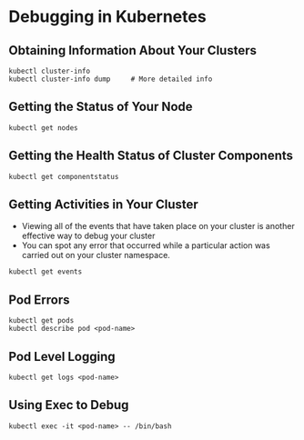 # Debugging in Kubernetes
## Obtaining Information About Your Clusters
```
kubectl cluster-info
kubectl cluster-info dump     # More detailed info
```

## Getting the Status of Your Node
```
kubectl get nodes
```


## Getting the Health Status of Cluster Components
```
kubectl get componentstatus
```

## Getting Activities in Your Cluster
- Viewing all of the events that have taken place on your cluster is another effective way to debug your cluster
- You can spot any error that occurred while a particular action was carried out on your cluster namespace.
```
kubectl get events
```

## Pod Errors
```
kubectl get pods
kubectl describe pod <pod-name>
```


## Pod Level Logging
```
kubectl get logs <pod-name>
```

## Using Exec to Debug
```
kubectl exec -it <pod-name> -- /bin/bash
```
